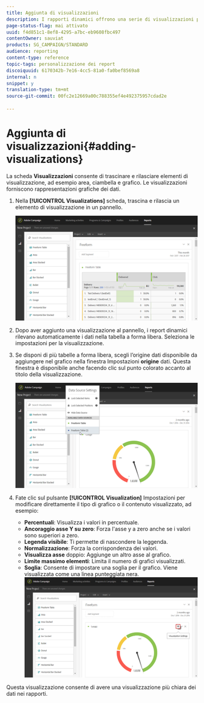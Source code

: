 ```yaml
---
title: Aggiunta di visualizzazioni
description: I rapporti dinamici offrono una serie di visualizzazioni per aggiungere una rappresentazione grafica al rapporto.
page-status-flag: mai attivato
uuid: f4d851c1-8ef8-4295-a7bc-eb9608fbc497
contentOwner: sauviat
products: SG_CAMPAIGN/STANDARD
audience: reporting
content-type: reference
topic-tags: personalizzazione dei report
discoiquuid: 6170342b-7e16-4cc5-81a0-fa0bef8569a8
internal: n
snippet: y
translation-type: tm+mt
source-git-commit: 00fc2e12669a00c788355ef4e492375957cdad2e

---
```



# Aggiunta di visualizzazioni{#adding-visualizations}

La scheda **Visualizzazioni** consente di trascinare e rilasciare elementi di visualizzazione, ad esempio area, ciambella e grafico. Le visualizzazioni forniscono rappresentazioni grafiche dei dati.

1. Nella **[!UICONTROL Visualizations]** scheda, trascina e rilascia un elemento di visualizzazione in un pannello.

   ![](assets/dynamic_report_visualization_1.png)

1. Dopo aver aggiunto una visualizzazione al pannello, i report dinamici rilevano automaticamente i dati nella tabella a forma libera. Seleziona le impostazioni per la visualizzazione.
1. Se disponi di più tabelle a forma libera, scegli l’origine dati disponibile da aggiungere nel grafico nella finestra Impostazioni **origine** dati. Questa finestra è disponibile anche facendo clic sul punto colorato accanto al titolo della visualizzazione.

   ![](assets/dynamic_report_visualization_2.png)

1. Fate clic sul pulsante **[!UICONTROL Visualization]** Impostazioni per modificare direttamente il tipo di grafico o il contenuto visualizzato, ad esempio:

   * **Percentuali**: Visualizza i valori in percentuale.
   * **Ancoraggio asse Y su zero**: Forza l'asse y a zero anche se i valori sono superiori a zero.
   * **Legenda visibile**: Ti permette di nascondere la leggenda.
   * **Normalizzazione**: Forza la corrispondenza dei valori.
   * **Visualizza asse** doppio: Aggiunge un altro asse al grafico.
   * **Limite massimo elementi**: Limita il numero di grafici visualizzati.
   * **Soglia**: Consente di impostare una soglia per il grafico. Viene visualizzata come una linea punteggiata nera.
   ![](assets/dynamic_report_visualization_3.png)

Questa visualizzazione consente di avere una visualizzazione più chiara dei dati nei rapporti.
